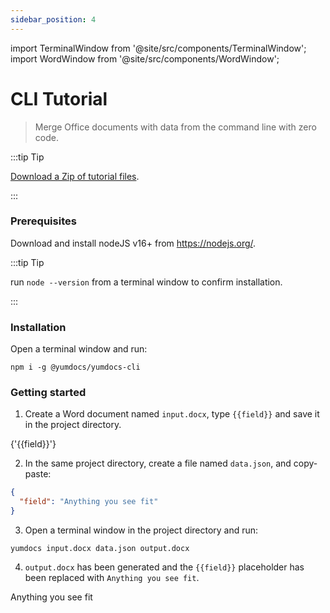 ```yaml
---
sidebar_position: 4
---
```


import TerminalWindow from '@site/src/components/TerminalWindow';
import WordWindow from '@site/src/components/WordWindow';

# CLI Tutorial

> Merge Office documents with data from the command line with zero code.

:::tip Tip

[Download a Zip of tutorial files](./assets/04-cli-tutorial.zip).

:::

### Prerequisites

Download and install nodeJS v16+ from https://nodejs.org/.

:::tip Tip

run `node --version` from a terminal window to confirm installation.

:::

### Installation

Open a terminal window and run:

<TerminalWindow>

```
npm i -g @yumdocs/yumdocs-cli
```

</TerminalWindow>

### Getting started

1) Create a Word document named `input.docx`, type `{{field}}` and save it in the project directory.

<WordWindow title="input.docx">
{'{{field}}'}
</WordWindow>

2) In the same project directory, create a file named `data.json`, and copy-paste:

```json showLineNumbers title=data.json
{
  "field": "Anything you see fit"
}
```

3) Open a terminal window in the project directory and run:

<TerminalWindow>

```
yumdocs input.docx data.json output.docx
```

</TerminalWindow>

4) `output.docx` has been generated and the `{{field}}` placeholder has been replaced with `Anything you see fit`.

<WordWindow title="output.docx">
Anything you see fit
</WordWindow>